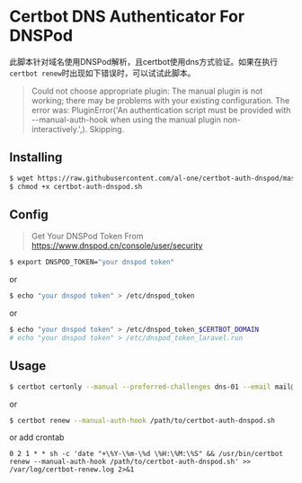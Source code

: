 # Certbot DNS Authenticator For DNSPod

此脚本针对域名使用DNSPod解析，且certbot使用dns方式验证。如果在执行`certbot renew`时出现如下错误时，可以试试此脚本。
> Could not choose appropriate plugin: The manual plugin is not working; there may be problems with your existing configuration. The error was: PluginError('An authentication script must be provided with --manual-auth-hook when using the manual plugin non-interactively.',). Skipping.


## Installing

```sh
$ wget https://raw.githubusercontent.com/al-one/certbot-auth-dnspod/master/certbot-auth-dnspod.sh
$ chmod +x certbot-auth-dnspod.sh
```

## Config

> Get Your DNSPod Token From https://www.dnspod.cn/console/user/security

```sh
$ export DNSPOD_TOKEN="your dnspod token"
```

or

```sh
$ echo "your dnspod token" > /etc/dnspod_token
```

or

```sh
$ echo "your dnspod token" > /etc/dnspod_token_$CERTBOT_DOMAIN
# echo "your dnspod token" > /etc/dnspod_token_laravel.run
```


## Usage

```sh
$ certbot certonly --manual --preferred-challenges dns-01 --email mail@domain.com -d laravel.run -d *.laravel.run --server https://acme-v02.api.letsencrypt.org/directory --manual-auth-hook /path/to/certbot-auth-dnspod.sh
```

or

```sh
$ certbot renew --manual-auth-hook /path/to/certbot-auth-dnspod.sh
```

or add crontab

```crontab
0 2 1 * * sh -c 'date "+\%Y-\%m-\%d \%H:\%M:\%S" && /usr/bin/certbot renew --manual-auth-hook /path/to/certbot-auth-dnspod.sh' >> /var/log/certbot-renew.log 2>&1
```
